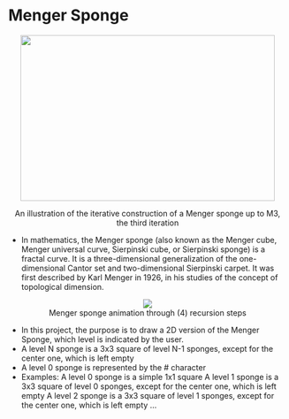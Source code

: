 # Menger Sponge
<p align="center">
  <img width="460" height="300" src="https://upload.wikimedia.org/wikipedia/commons/d/de/Menger_sponge_%28Level_0-3%29.jpg" />
</p>
<figcaption align="center">An illustration of the iterative construction of a Menger sponge up to M3, the third iteration</figcaption>
</figure>



* In mathematics, the Menger sponge (also known as the Menger cube, Menger universal curve, Sierpinski cube, or Sierpinski sponge) is a fractal curve. It is a three-dimensional generalization of the one-dimensional Cantor set and two-dimensional Sierpinski carpet. It was first described by Karl Menger in 1926, in his studies of the concept of topological dimension.


<figure>
<div style="text-align:center"><img src="https://upload.wikimedia.org/wikipedia/commons/a/a7/Mengersponge.gif" /></div>
<figcaption style="text-align:center">Menger sponge animation through (4) recursion steps</figcaption>
</figure>



* In this project, the purpose is to draw a 2D version of the Menger Sponge, which level is indicated by the user.
* A level N sponge is a 3x3 square of level N-1 sponges, except for the center one, which is left empty
* A level 0 sponge is represented by the # character
* Examples:
A level 0 sponge is a simple 1x1 square
A level 1 sponge is a 3x3 square of level 0 sponges, except for the center one, which is left empty
A level 2 sponge is a 3x3 square of level 1 sponges, except for the center one, which is left empty
…
